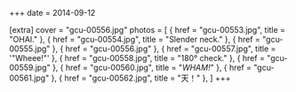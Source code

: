 +++
date = 2014-09-12

[extra]
cover = "gcu-00556.jpg"
photos = [
{ href = "gcu-00553.jpg", title = "OHAI." },
{ href = "gcu-00554.jpg", title = "Slender neck." },
{ href = "gcu-00555.jpg" },
{ href = "gcu-00556.jpg" },
{ href = "gcu-00557.jpg", title = '"Wheee!"' },
{ href = "gcu-00558.jpg", title = "180° check." },
{ href = "gcu-00559.jpg" },
{ href = "gcu-00560.jpg", title = "*WHAM!*" },
{ href = "gcu-00561.jpg" },
{ href = "gcu-00562.jpg", title = "天！" },
]
+++